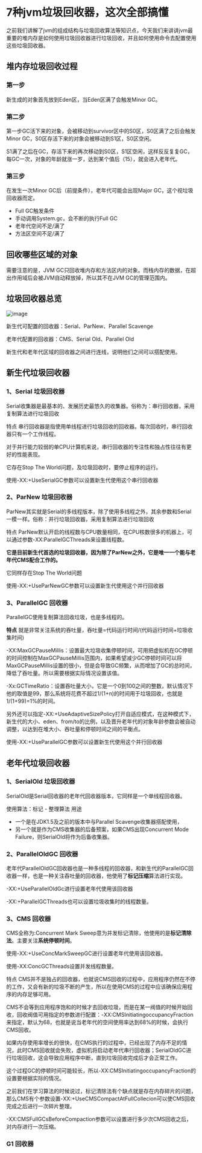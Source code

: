 # 7种jvm垃圾回收器，这次全部搞懂

之前我们讲解了jvm的组成结构与垃圾回收算法等知识点，今天我们来讲讲jvm最重要的堆内存是如何使用垃圾回收器进行垃圾回收，并且如何使用命令去配置使用这些垃圾回收器。


## 堆内存垃圾回收过程
### 第一步
新生成的对象首先放到Eden区，当Eden区满了会触发Minor GC。

### 第二步
第一步GC活下来的对象，会被移动到survivor区中的S0区，S0区满了之后会触发Minor GC，S0区存活下来的对象会被移动到S1区，S0区空闲。

S1满了之后在GC，存活下来的再次移动到S0区，S1区空闲，这样反反复复GC，每GC一次，对象的年龄就涨一岁，达到某个值后（15），就会进入老年代。

### 第三步
在发生一次Minor GC后（前提条件），老年代可能会出现Major GC，这个视垃圾回收器而定。
* Full GC触发条件
* 手动调用System.gc，会不断的执行Full GC
* 老年代空间不足/满了
* 方法区空间不足/满了

## 回收哪些区域的对象
需要注意的是，JVM GC只回收堆内存和方法区内的对象。而栈内存的数据，在超出作用域后会被JVM自动释放掉，所以其不在JVM GC的管理范围内。

## 垃圾回收器总览
![image](https://user-images.githubusercontent.com/13992911/115179669-6ddce180-a106-11eb-9df9-4e932c371256.png)

新生代可配置的回收器：Serial、ParNew、Parallel Scavenge

老年代配置的回收器：CMS、Serial Old、Parallel Old

新生代和老年代区域的回收器之间进行连线，说明他们之间可以搭配使用。

## 新生代垃圾回收器
### 1、Serial 垃圾回收器
Serial收集器是最基本的、发展历史最悠久的收集器。俗称为：串行回收器，采用复制算法进行垃圾回收

特点
串行回收器是指使用单线程进行垃圾回收的回收器。每次回收时，串行回收器只有一个工作线程。

对于并行能力较弱的单CPU计算机来说，串行回收器的专注性和独占性往往有更好的性能表现。

它存在Stop The World问题，及垃圾回收时，要停止程序的运行。

使用-XX:+UseSerialGC参数可以设置新生代使用这个串行回收器


### 2、ParNew 垃圾回收器
ParNew其实就是Serial的多线程版本，除了使用多线程之外，其余参数和Serial一模一样。俗称：并行垃圾回收器，采用复制算法进行垃圾回收

特点
ParNew默认开启的线程数与CPU数量相同，在CPU核数很多的机器上，可以通过参数-XX:ParallelGCThreads来设置线程数。

**它是目前新生代首选的垃圾回收器，因为除了ParNew之外，它是唯一一个能与老年代CMS配合工作的。**

它同样存在Stop The World问题

使用-XX:+UseParNewGC参数可以设置新生代使用这个并行回收器

### 3、ParallelGC 回收器
ParallelGC使用复制算法回收垃圾，也是多线程的。

**特点**
就是非常关注系统的吞吐量，吞吐量=代码运行时间/(代码运行时间+垃圾收集时间)

-XX:MaxGCPauseMillis：设置最大垃圾收集停顿时间，可用把虚拟机在GC停顿的时间控制在MaxGCPauseMillis范围内，如果希望减少GC停顿时间可以将MaxGCPauseMillis设置的很小，但是会导致GC频繁，从而增加了GC的总时间，降低了吞吐量。所以需要根据实际情况设置该值。

-Xx:GCTimeRatio：设置吞吐量大小，它是一个0到100之间的整数，默认情况下他的取值是99，那么系统将花费不超过1/(1+n)的时间用于垃圾回收，也就是1/(1+99)=1%的时间。

另外还可以指定-XX:+UseAdaptiveSizePolicy打开自适应模式，在这种模式下，新生代的大小、eden、from/to的比例，以及晋升老年代的对象年龄参数会被自动调整，以达到在堆大小、吞吐量和停顿时间之间的平衡点。

使用-XX:+UseParallelGC参数可以设置新生代使用这个并行回收器

## 老年代垃圾回收器
### 1、SerialOld 垃圾回收器
SerialOld是Serial回收器的老年代回收器版本，它同样是一个单线程回收器。

使用算法：标记 - 整理算法
用途
* 一个是在JDK1.5及之前的版本中与Parallel Scavenge收集器搭配使用，
* 另一个就是作为CMS收集器的后备预案，如果CMS出现Concurrent Mode Failure，则SerialOld将作为后备收集器。

### 2、ParallelOldGC 回收器
老年代ParallelOldGC回收器也是一种多线程的回收器，和新生代的ParallelGC回收器一样，也是一种关注吞吐量的回收器，他使用了**标记压缩**算法进行实现。

-XX:+UseParallelOldGc进行设置老年代使用该回收器

-XX:+ParallelGCThreads也可以设置垃圾收集时的线程数量。

### 3、CMS 回收器
CMS全称为:Concurrent Mark Sweep意为并发标记清除，他使用的是**标记清除法**。主要关注**系统停顿时间**。

使用-XX:+UseConcMarkSweepGC进行设置老年代使用该回收器。

使用-XX:ConcGCThreads设置并发线程数量。

特点
CMS并不是独占的回收器，也就说CMS回收的过程中，应用程序仍然在不停的工作，又会有新的垃圾不断的产生，所以在使用CMS的过程中应该确保应用程序的内存足够可用。

CMS不会等到应用程序饱和的时候才去回收垃圾，而是在某一阀值的时候开始回收，回收阀值可用指定的参数进行配置：-XX:CMSInitiatingoccupancyFraction来指定，默认为68，也就是说当老年代的空间使用率达到68%的时候，会执行CMS回收。

如果内存使用率增长的很快，在CMS执行的过程中，已经出现了内存不足的情况，此时CMS回收就会失败，虚拟机将启动老年代串行回收器；SerialOldGC进行垃圾回收，这会导致应用程序中断，直到垃圾回收完成后才会正常工作。

这个过程GC的停顿时间可能较长，所以-XX:CMSInitiatingoccupancyFraction的设置要根据实际的情况。

之前我们在学习算法的时候说过，标记清除法有个缺点就是存在内存碎片的问题，那么CMS有个参数设置-XX:+UseCMSCompactAtFullCollecion可以使CMS回收完成之后进行一次碎片整理。

-XX:CMSFullGCsBeforeCompaction参数可以设置进行多少次CMS回收之后，对内存进行一次压缩。

### G1 回收器
